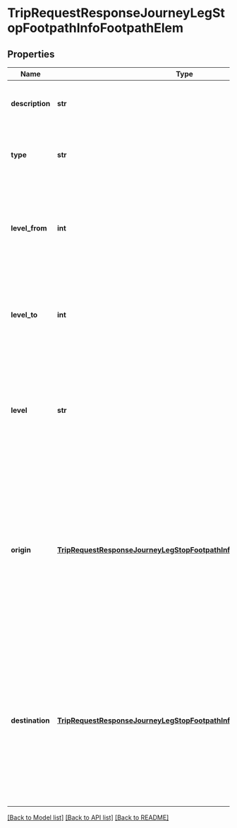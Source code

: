 # TripRequestResponseJourneyLegStopFootpathInfoFootpathElem

## Properties
Name | Type | Description | Notes
------------ | ------------- | ------------- | -------------
**description** | **str** | Contains additional information about this instruction, but is generally unused.  | [optional] 
**type** | **str** | This indicates the type of \&quot;terrain\&quot; for this instruction. &#x60;LEVEL&#x60; indicates a normal flat surface.  | [optional] 
**level_from** | **int** | Indicates the floor number the instruction is starting from. If the &#x60;type&#x60; is &#x60;LEVEL&#x60;, then the &#x60;levelFrom&#x60; and &#x60;levelTo&#x60; values should be the same.  | [optional] 
**level_to** | **int** | Indicates the floor number the instruction ends of. If the &#x60;type&#x60; is &#x60;LEVEL&#x60;, then the &#x60;levelFrom&#x60; and &#x60;levelTo&#x60; values should be the same.  | [optional] 
**level** | **str** | Indicates the direction of travel for this instruction. Generally a ramp, escalator or stairs will go &#x60;UP&#x60; or &#x60;DOWN&#x60; to a different floor. This value will be &#x60;LEVEL&#x60; when the &#x60;type&#x60; field is also &#x60;LEVEL&#x60;.  | [optional] 
**origin** | [**TripRequestResponseJourneyLegStopFootpathInfoFootpathElemLocation**](TripRequestResponseJourneyLegStopFootpathInfoFootpathElemLocation.md) | Indicates the starting location for this leg, in terms of locations in the system such as stops or places of interest. Typically, since these instructions indicate how to travel within a stop or station, the &#x60;origin&#x60; and &#x60;destination&#x60; will both reference the same stop, but the coordinate will be specific to this instruction.   | [optional] 
**destination** | [**TripRequestResponseJourneyLegStopFootpathInfoFootpathElemLocation**](TripRequestResponseJourneyLegStopFootpathInfoFootpathElemLocation.md) | Indicates the starting location for this leg, in terms of locations in the system such as stops or places of interest. Typically, since these instructions indicate how to travel within a stop or station, the &#x60;origin&#x60; and &#x60;destination&#x60; will both reference the same stop, but the coordinate will be specific to this instruction.   | [optional] 

[[Back to Model list]](../README.md#documentation-for-models) [[Back to API list]](../README.md#documentation-for-api-endpoints) [[Back to README]](../README.md)


